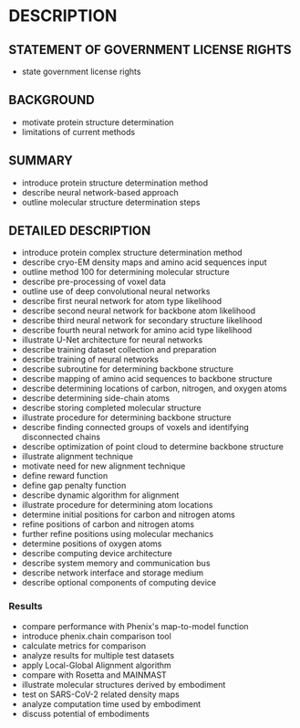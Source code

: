 # DESCRIPTION

## STATEMENT OF GOVERNMENT LICENSE RIGHTS

- state government license rights

## BACKGROUND

- motivate protein structure determination
- limitations of current methods

## SUMMARY

- introduce protein structure determination method
- describe neural network-based approach
- outline molecular structure determination steps

## DETAILED DESCRIPTION

- introduce protein complex structure determination method
- describe cryo-EM density maps and amino acid sequences input
- outline method 100 for determining molecular structure
- describe pre-processing of voxel data
- outline use of deep convolutional neural networks
- describe first neural network for atom type likelihood
- describe second neural network for backbone atom likelihood
- describe third neural network for secondary structure likelihood
- describe fourth neural network for amino acid type likelihood
- illustrate U-Net architecture for neural networks
- describe training dataset collection and preparation
- describe training of neural networks
- describe subroutine for determining backbone structure
- describe mapping of amino acid sequences to backbone structure
- describe determining locations of carbon, nitrogen, and oxygen atoms
- describe determining side-chain atoms
- describe storing completed molecular structure
- illustrate procedure for determining backbone structure
- describe finding connected groups of voxels and identifying disconnected chains
- describe optimization of point cloud to determine backbone structure
- illustrate alignment technique
- motivate need for new alignment technique
- define reward function
- define gap penalty function
- describe dynamic algorithm for alignment
- illustrate procedure for determining atom locations
- determine initial positions for carbon and nitrogen atoms
- refine positions of carbon and nitrogen atoms
- further refine positions using molecular mechanics
- determine positions of oxygen atoms
- describe computing device architecture
- describe system memory and communication bus
- describe network interface and storage medium
- describe optional components of computing device

### Results

- compare performance with Phenix's map-to-model function
- introduce phenix.chain comparison tool
- calculate metrics for comparison
- analyze results for multiple test datasets
- apply Local-Global Alignment algorithm
- compare with Rosetta and MAINMAST
- illustrate molecular structures derived by embodiment
- test on SARS-CoV-2 related density maps
- analyze computation time used by embodiment
- discuss potential of embodiments

